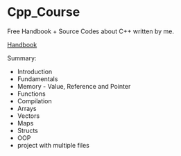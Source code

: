 # Cpp_Course

Free Handbook + Source Codes about C++ written by me.

[Handbook](https://docs.google.com/document/d/e/2PACX-1vRHi5IyJcpmdUpl0WSHmO4-LfH7BekEFDJCtdOg1CN7c03LAbhFTbYyxCYJ1i6naj1w56l4RWgOAI4U/pub) 

Summary:
- Introduction
- Fundamentals
- Memory - Value, Reference and Pointer
- Functions
- Compilation
- Arrays
- Vectors
- Maps
- Structs
- OOP
- project with multiple files